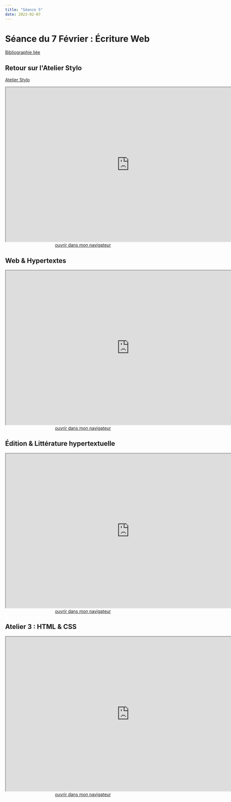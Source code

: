 ```yaml
--- 
title: "Séance 5"
date: 2023-02-07
---
```


# Séance du 7 Février : Écriture Web

[Bibliographie liée](https://www.zotero.org/groups/4823133/fra3825-2023/collections/XKHHTI2W)

## Retour sur l'Atelier Stylo

[Atelier Stylo](https://mmellet.github.io/FRA3825_2023/seances/seance4/#atelier-2--stylo)

<iframe src="https://mmellet.github.io/FRA3825_2023/slides/Atelier-2-2.html" title="description"  height="500" width="800" allowfullscreen="allowfullscreen"></iframe>

<div style="text-align:center">
<a href="https://mmellet.github.io/FRA3825_2023/slides/Atelier-2-2.html" target="_blank">ouvrir dans mon navigateur</a>
</div>


## Web & Hypertextes

<iframe src="https://mmellet.github.io/FRA3825_2023/slides/Seance-5-1.html" title="description"  height="500" width="800" allowfullscreen="allowfullscreen"></iframe>

<div style="text-align:center">
<a href="https://mmellet.github.io/FRA3825_2023/slides/Seance-5-1.html" target="_blank">ouvrir dans mon navigateur</a>
</div>

## Édition & Littérature hypertextuelle

<iframe src="https://mmellet.github.io/FRA3825_2023/slides/Seance-5-2.html" title="description"  height="500" width="800" allowfullscreen="allowfullscreen"></iframe>


<div style="text-align:center">
<a href="https://mmellet.github.io/FRA3825_2023/slides/Seance-5-2.html" target="_blank">ouvrir dans mon navigateur</a>
</div>


## Atelier 3 : HTML & CSS

<iframe src="https://mmellet.github.io/FRA3825_2023/slides/Atelier-3.html" title="description"  height="500" width="800" allowfullscreen="allowfullscreen"></iframe>


<div style="text-align:center">
<a href="https://mmellet.github.io/FRA3825_2023/slides/Atelier-3.html" target="_blank">ouvrir dans mon navigateur</a>
</div>